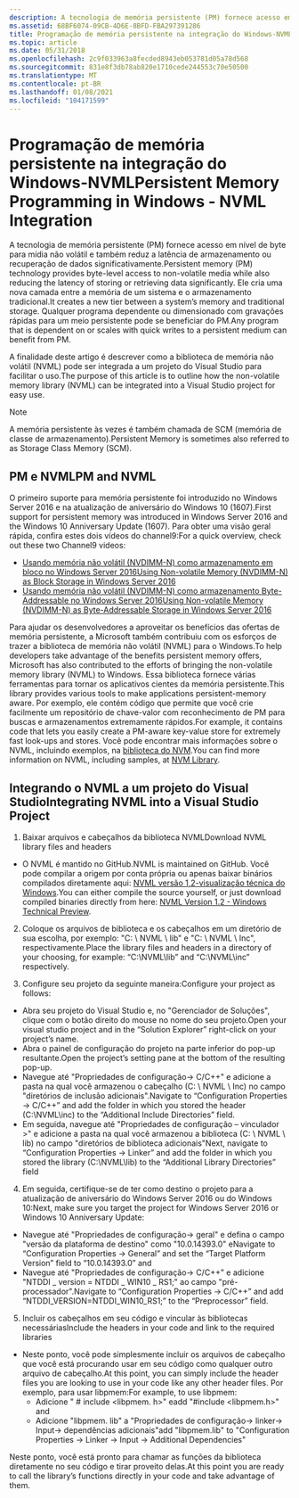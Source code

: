 ```yaml
---
description: A tecnologia de memória persistente (PM) fornece acesso em nível de byte para mídia não volátil e também reduz a latência de armazenamento ou recuperação de dados significativamente.
ms.assetid: 68BF6074-09CB-4D6E-8BFD-FBA297391286
title: Programação de memória persistente na integração do Windows-NVML
ms.topic: article
ms.date: 05/31/2018
ms.openlocfilehash: 2c9f033963a8fecded8943eb053781d05a78d568
ms.sourcegitcommit: 831e8f3db78ab820e1710cede244553c70e50500
ms.translationtype: MT
ms.contentlocale: pt-BR
ms.lasthandoff: 01/08/2021
ms.locfileid: "104171599"
---
```

# <a name="persistent-memory-programming-in-windows---nvml-integration"></a><span data-ttu-id="13d91-103">Programação de memória persistente na integração do Windows-NVML</span><span class="sxs-lookup"><span data-stu-id="13d91-103">Persistent Memory Programming in Windows - NVML Integration</span></span>

<span data-ttu-id="13d91-104">A tecnologia de memória persistente (PM) fornece acesso em nível de byte para mídia não volátil e também reduz a latência de armazenamento ou recuperação de dados significativamente.</span><span class="sxs-lookup"><span data-stu-id="13d91-104">Persistent memory (PM) technology provides byte-level access to non-volatile media while also reducing the latency of storing or retrieving data significantly.</span></span> <span data-ttu-id="13d91-105">Ele cria uma nova camada entre a memória de um sistema e o armazenamento tradicional.</span><span class="sxs-lookup"><span data-stu-id="13d91-105">It creates a new tier between a system’s memory and traditional storage.</span></span> <span data-ttu-id="13d91-106">Qualquer programa dependente ou dimensionado com gravações rápidas para um meio persistente pode se beneficiar do PM.</span><span class="sxs-lookup"><span data-stu-id="13d91-106">Any program that is dependent on or scales with quick writes to a persistent medium can benefit from PM.</span></span>

<span data-ttu-id="13d91-107">A finalidade deste artigo é descrever como a biblioteca de memória não volátil (NVML) pode ser integrada a um projeto do Visual Studio para facilitar o uso.</span><span class="sxs-lookup"><span data-stu-id="13d91-107">The purpose of this article is to outline how the non-volatile memory library (NVML) can be integrated into a Visual Studio project for easy use.</span></span>

> [!Note]  
> <span data-ttu-id="13d91-108">A memória persistente às vezes é também chamada de SCM (memória de classe de armazenamento).</span><span class="sxs-lookup"><span data-stu-id="13d91-108">Persistent Memory is sometimes also referred to as Storage Class Memory (SCM).</span></span>

 

## <a name="pm-and-nvml"></a><span data-ttu-id="13d91-109">PM e NVML</span><span class="sxs-lookup"><span data-stu-id="13d91-109">PM and NVML</span></span>

<span data-ttu-id="13d91-110">O primeiro suporte para memória persistente foi introduzido no Windows Server 2016 e na atualização de aniversário do Windows 10 (1607).</span><span class="sxs-lookup"><span data-stu-id="13d91-110">First support for persistent memory was introduced in Windows Server 2016 and the Windows 10 Anniversary Update (1607).</span></span> <span data-ttu-id="13d91-111">Para obter uma visão geral rápida, confira estes dois vídeos do channel9:</span><span class="sxs-lookup"><span data-stu-id="13d91-111">For a quick overview, check out these two Channel9 videos:</span></span>

-   [<span data-ttu-id="13d91-112">Usando memória não volátil (NVDIMM-N) como armazenamento em bloco no Windows Server 2016</span><span class="sxs-lookup"><span data-stu-id="13d91-112">Using Non-volatile Memory (NVDIMM-N) as Block Storage in Windows Server 2016</span></span>](https://channel9.msdn.com/Events/Build/2016/P466)
-   [<span data-ttu-id="13d91-113">Usando memória não volátil (NVDIMM-N) como armazenamento Byte-Addressable no Windows Server 2016</span><span class="sxs-lookup"><span data-stu-id="13d91-113">Using Non-volatile Memory (NVDIMM-N) as Byte-Addressable Storage in Windows Server 2016</span></span>](https://channel9.msdn.com/Events/Build/2016/P470)

<span data-ttu-id="13d91-114">Para ajudar os desenvolvedores a aproveitar os benefícios das ofertas de memória persistente, a Microsoft também contribuiu com os esforços de trazer a biblioteca de memória não volátil (NVML) para o Windows.</span><span class="sxs-lookup"><span data-stu-id="13d91-114">To help developers take advantage of the benefits persistent memory offers, Microsoft has also contributed to the efforts of bringing the non-volatile memory library (NVML) to Windows.</span></span> <span data-ttu-id="13d91-115">Essa biblioteca fornece várias ferramentas para tornar os aplicativos cientes da memória persistente.</span><span class="sxs-lookup"><span data-stu-id="13d91-115">This library provides various tools to make applications persistent-memory aware.</span></span> <span data-ttu-id="13d91-116">Por exemplo, ele contém código que permite que você crie facilmente um repositório de chave-valor com reconhecimento de PM para buscas e armazenamentos extremamente rápidos.</span><span class="sxs-lookup"><span data-stu-id="13d91-116">For example, it contains code that lets you easily create a PM-aware key-value store for extremely fast look-ups and stores.</span></span> <span data-ttu-id="13d91-117">Você pode encontrar mais informações sobre o NVML, incluindo exemplos, na [biblioteca do NVM](https://pmem.io/nvml/).</span><span class="sxs-lookup"><span data-stu-id="13d91-117">You can find more information on NVML, including samples, at [NVM Library](https://pmem.io/nvml/).</span></span>

## <a name="integrating-nvml-into-a-visual-studio-project"></a><span data-ttu-id="13d91-118">Integrando o NVML a um projeto do Visual Studio</span><span class="sxs-lookup"><span data-stu-id="13d91-118">Integrating NVML into a Visual Studio Project</span></span>

1. <span data-ttu-id="13d91-119">Baixar arquivos e cabeçalhos da biblioteca NVML</span><span class="sxs-lookup"><span data-stu-id="13d91-119">Download NVML library files and headers</span></span>

-   <span data-ttu-id="13d91-120">O NVML é mantido no GitHub.</span><span class="sxs-lookup"><span data-stu-id="13d91-120">NVML is maintained on GitHub.</span></span> <span data-ttu-id="13d91-121">Você pode compilar a origem por conta própria ou apenas baixar binários compilados diretamente aqui: [NVML versão 1,2-visualização técnica do Windows](https://github.com/pmem/pmdk/releases/tag/1.2%2Bwtp1).</span><span class="sxs-lookup"><span data-stu-id="13d91-121">You can either compile the source yourself, or just download compiled binaries directly from here: [NVML Version 1.2 - Windows Technical Preview](https://github.com/pmem/pmdk/releases/tag/1.2%2Bwtp1).</span></span>

2. <span data-ttu-id="13d91-122">Coloque os arquivos de biblioteca e os cabeçalhos em um diretório de sua escolha, por exemplo: "C: \\ NVML \\ lib" e "C: \\ NVML \\ Inc", respectivamente.</span><span class="sxs-lookup"><span data-stu-id="13d91-122">Place the library files and headers in a directory of your choosing, for example: “C:\\NVML\\lib” and “C:\\NVML\\inc” respectively.</span></span>

3. <span data-ttu-id="13d91-123">Configure seu projeto da seguinte maneira:</span><span class="sxs-lookup"><span data-stu-id="13d91-123">Configure your project as follows:</span></span>

-   <span data-ttu-id="13d91-124">Abra seu projeto do Visual Studio e, no "Gerenciador de Soluções", clique com o botão direito do mouse no nome do seu projeto.</span><span class="sxs-lookup"><span data-stu-id="13d91-124">Open your visual studio project and in the “Solution Explorer” right-click on your project’s name.</span></span>
-   <span data-ttu-id="13d91-125">Abra o painel de configuração do projeto na parte inferior do pop-up resultante.</span><span class="sxs-lookup"><span data-stu-id="13d91-125">Open the project’s setting pane at the bottom of the resulting pop-up.</span></span>
-   <span data-ttu-id="13d91-126">Navegue até "Propriedades de configuração-> C/C++" e adicione a pasta na qual você armazenou o cabeçalho (C: \\ NVML \\ Inc) no campo "diretórios de inclusão adicionais".</span><span class="sxs-lookup"><span data-stu-id="13d91-126">Navigate to “Configuration Properties -> C/C++” and add the folder in which you stored the header (C:\\NVML\\inc) to the “Additional Include Directories” field.</span></span>
-   <span data-ttu-id="13d91-127">Em seguida, navegue até "Propriedades de configuração – vinculador >" e adicione a pasta na qual você armazenou a biblioteca (C: \\ NVML \\ lib) no campo "diretórios de biblioteca adicionais"</span><span class="sxs-lookup"><span data-stu-id="13d91-127">Next, navigate to “Configuration Properties -> Linker” and add the folder in which you stored the library (C:\\NVML\\lib) to the “Additional Library Directories” field</span></span>

4. <span data-ttu-id="13d91-128">Em seguida, certifique-se de ter como destino o projeto para a atualização de aniversário do Windows Server 2016 ou do Windows 10:</span><span class="sxs-lookup"><span data-stu-id="13d91-128">Next, make sure you target the project for Windows Server 2016 or Windows 10 Anniversary Update:</span></span>

-   <span data-ttu-id="13d91-129">Navegue até "Propriedades de configuração-> geral" e defina o campo "versão da plataforma de destino" como "10.0.14393.0" e</span><span class="sxs-lookup"><span data-stu-id="13d91-129">Navigate to “Configuration Properties -> General” and set the “Target Platform Version” field to “10.0.14393.0” and</span></span>
-   <span data-ttu-id="13d91-130">Navegue até "Propriedades de configuração-> C/C++" e adicione "NTDDI \_ version = NTDDI \_ WIN10 \_ RS1;" ao campo "pré-processador".</span><span class="sxs-lookup"><span data-stu-id="13d91-130">Navigate to “Configuration Properties -> C/C++” and add “NTDDI\_VERSION=NTDDI\_WIN10\_RS1;” to the “Preprocessor” field.</span></span>

5. <span data-ttu-id="13d91-131">Incluir os cabeçalhos em seu código e vincular às bibliotecas necessárias</span><span class="sxs-lookup"><span data-stu-id="13d91-131">Include the headers in your code and link to the required libraries</span></span>

-   <span data-ttu-id="13d91-132">Neste ponto, você pode simplesmente incluir os arquivos de cabeçalho que você está procurando usar em seu código como qualquer outro arquivo de cabeçalho.</span><span class="sxs-lookup"><span data-stu-id="13d91-132">At this point, you can simply include the header files you are looking to use in your code like any other header files.</span></span> <span data-ttu-id="13d91-133">Por exemplo, para usar libpmem:</span><span class="sxs-lookup"><span data-stu-id="13d91-133">For example, to use libpmem:</span></span>
    -   <span data-ttu-id="13d91-134">Adicione " \# include <libpmem. h>" e</span><span class="sxs-lookup"><span data-stu-id="13d91-134">add "\#include <libpmem.h>" and</span></span>
    -   <span data-ttu-id="13d91-135">Adicione "libpmem. lib" a "Propriedades de configuração-> linker-> Input-> dependências adicionais"</span><span class="sxs-lookup"><span data-stu-id="13d91-135">add "libpmem.lib" to "Configuration Properties -> Linker -> Input -> Additional Dependencies"</span></span>

<span data-ttu-id="13d91-136">Neste ponto, você está pronto para chamar as funções da biblioteca diretamente no seu código e tirar proveito delas.</span><span class="sxs-lookup"><span data-stu-id="13d91-136">At this point you are ready to call the library’s functions directly in your code and take advantage of them.</span></span>

 

 



